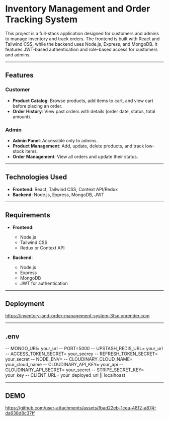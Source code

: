 
# Inventory Management and Order Tracking System

This project is a full-stack application designed for customers and admins to manage inventory and track orders. The frontend is built with React and Tailwind CSS, while the backend uses Node.js, Express, and MongoDB. It features JWT-based authentication and role-based access for customers and admins.

---

## Features

### Customer
- **Product Catalog**: Browse products, add items to cart, and view cart before placing an order.
- **Order History**: View past orders with details (order date, status, total amount).

### Admin
- **Admin Panel**: Accessible only to admins.
- **Product Management**: Add, update, delete products, and track low-stock items.
- **Order Management**: View all orders and update their status.

---

## Technologies Used
- **Frontend**: React, Tailwind CSS, Context API/Redux
- **Backend**: Node.js, Express, MongoDB, JWT

---

## Requirements

- **Frontend**:
  - Node.js
  - Tailwind CSS
  - Redux or Context API

- **Backend**:
  - Node.js
  - Express
  - MongoDB
  - JWT for authentication

---

## Deployment
https://inventory-and-order-management-system-3fse.onrender.com

---

## .env

-- MONGO_URI= your_url
-- PORT=5000
-- UPSTASH_REDIS_URL= your_url
-- ACCESS_TOKEN_SECRET= your_secrey
-- REFRESH_TOKEN_SECRET= your_secret
-- NODE_ENV=
-- CLOUDINARY_CLOUD_NAME= your_cloud_name
-- CLOUDINARY_API_KEY= your_api
-- CLOUDINARY_API_SECRET= your_secret
-- STRIPE_SECRET_KEY= your_key
-- CLIENT_URL= your_deployed_url || localhoast

---

## DEMO

https://github.com/user-attachments/assets/fbad22eb-1cea-48f2-a874-da638d8c37ff






